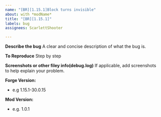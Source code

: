 ```yaml
---
name: "[BR][1.15.1]Block turns invisible"
about: with *modName*
title: "[BR][1.15.1]"
labels: bug
assignees: ScarlettShooter

---
```


**Describe the bug**
A clear and concise description of what the bug is.

**To Reproduce**
Step by step

**Screenshots or other filey info(debug.log)**
If applicable, add screenshots to help explain your problem.

**Forge Version:**
- e.g 1.15.1-30.0.15

**Mod Version:**
- e.g. 1.0.1
